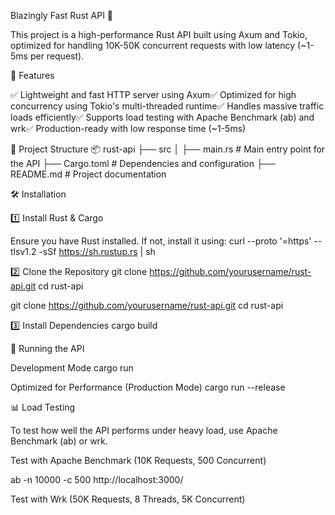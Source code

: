 Blazingly Fast Rust API 🚀

This project is a high-performance Rust API built using Axum and Tokio, optimized for handling 10K-50K concurrent requests with low latency (~1-5ms per request).

📌 Features

✅ Lightweight and fast HTTP server using Axum✅ Optimized for high concurrency using Tokio's multi-threaded runtime✅ Handles massive traffic loads efficiently✅ Supports load testing with Apache Benchmark (ab) and wrk✅ Production-ready with low response time (~1-5ms)

📂 Project Structure
📦 rust-api
├── src
│   ├── main.rs  # Main entry point for the API
├── Cargo.toml   # Dependencies and configuration
├── README.md    # Project documentation

🛠 Installation

1️⃣ Install Rust & Cargo

Ensure you have Rust installed. If not, install it using:
curl --proto '=https' --tlsv1.2 -sSf https://sh.rustup.rs | sh

2️⃣ Clone the Repository
git clone https://github.com/yourusername/rust-api.git
cd rust-api



git clone https://github.com/yourusername/rust-api.git
cd rust-api

3️⃣ Install Dependencies
cargo build

🚀 Running the API

Development Mode
cargo run

Optimized for Performance (Production Mode)
cargo run --release

📊 Load Testing

To test how well the API performs under heavy load, use Apache Benchmark (ab) or wrk.

Test with Apache Benchmark (10K Requests, 500 Concurrent)

ab -n 10000 -c 500 http://localhost:3000/

Test with Wrk (50K Requests, 8 Threads, 5K Concurrent)